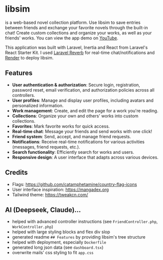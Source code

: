 # libsim

is a web-based novel collection platform. Use libsim to save entries between friends and exchange your favorite novels through the built-in chat! Create custom collections and organize your works, as well as your friends' works. You can view the app demo on [YouTube](https://youtu.be/WjaajDIBPUA).

This application was built with Laravel, Inertia and React from Laravel's React Starter Kit. I used [Laravel Reverb](https://reverb.laravel.com/) for real-time chat/notifications and [Render](https://www.render.com) to deploy libsim.

## Features

* **User authentication & authorization**: Secure login, registration, password reset, email verification, and authorization policies across all controllers.
* **User profiles**: Manage and display user profiles, including avatars and personalized information.
* **Work management**: Create, and edit the page for a work you're reading.
* **Collections**: Organize your own and others' works into custom collections.
* **Favorites**: Mark favorite works for quick access.
* **Real-time chat**: Message your friends and send works with one click!
* **Friend system**: Send, accept, and manage friend requests.
* **Notifications**: Receive real-time notifications for various activities (messages, friend requests, etc.).
* **Search functionality**: Efficiently search for works and users.
* **Responsive design**: A user interface that adapts across various devices.

## Credits
- Flags: https://github.com/catamphetamine/country-flag-icons
- User interface inspiration: https://mangadex.org
- Tailwind theme: https://tweakcn.com/

## AI (Deepseek, Claude)...
- helped with advanced controller instructions (see `FriendController.php`, `WorkController.php`)
- helped with large styling blocks and flex div slop
- generated readme `## Features` by providing libsim's tree structure
- helped with deployment, especially `Dockerfile`
- generated long json data (see `dashboard.tsx`)
- overwrite mails' css styling to fit `app.css`